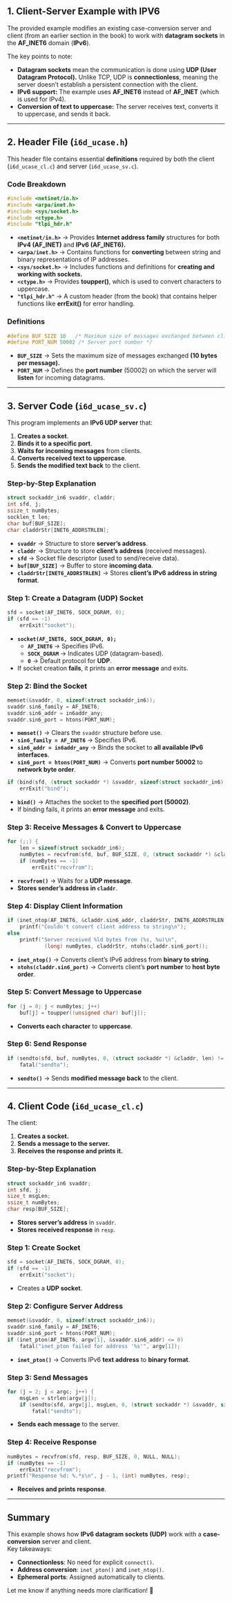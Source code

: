 ## **1. Client-Server Example with IPV6**
The provided example modifies an existing case-conversion server and client (from an earlier section in the book) to work with **datagram sockets** in the **AF_INET6** domain (**IPv6**).  

The key points to note:
- **Datagram sockets** mean the communication is done using **UDP (User Datagram Protocol).** Unlike TCP, UDP is **connectionless**, meaning the server doesn’t establish a persistent connection with the client.
- **IPv6 support:** The example uses **AF_INET6** instead of **AF_INET** (which is used for IPv4).
- **Conversion of text to uppercase:** The server receives text, converts it to uppercase, and sends it back.

---

## **2. Header File (`i6d_ucase.h`)**
This header file contains essential **definitions** required by both the client (`i6d_ucase_cl.c`) and server (`i6d_ucase_sv.c`).  

### **Code Breakdown**
```c
#include <netinet/in.h>
#include <arpa/inet.h>
#include <sys/socket.h>
#include <ctype.h>
#include "tlpi_hdr.h"
```
- **`<netinet/in.h>`** → Provides **Internet address family** structures for both **IPv4 (AF_INET)** and **IPv6 (AF_INET6).**
- **`<arpa/inet.h>`** → Contains functions for **converting** between string and binary representations of IP addresses.
- **`<sys/socket.h>`** → Includes functions and definitions for **creating and working with sockets.**
- **`<ctype.h>`** → Provides **toupper()**, which is used to convert characters to uppercase.
- **`"tlpi_hdr.h"`** → A custom header (from the book) that contains helper functions like **errExit()** for error handling.

### **Definitions**
```c
#define BUF_SIZE 10   /* Maximum size of messages exchanged between client and server */
#define PORT_NUM 50002 /* Server port number */
```
- **`BUF_SIZE`** → Sets the maximum size of messages exchanged **(10 bytes per message).**
- **`PORT_NUM`** → Defines the **port number** (50002) on which the server will **listen** for incoming datagrams.

---

## **3. Server Code (`i6d_ucase_sv.c`)**
This program implements an **IPv6 UDP server** that:
1. **Creates a socket**.
2. **Binds it to a specific port**.
3. **Waits for incoming messages** from clients.
4. **Converts received text to uppercase**.
5. **Sends the modified text back** to the client.

### **Step-by-Step Explanation**
```c
struct sockaddr_in6 svaddr, claddr;
int sfd, j;
ssize_t numBytes;
socklen_t len;
char buf[BUF_SIZE];
char claddrStr[INET6_ADDRSTRLEN];
```
- **`svaddr`** → Structure to store **server’s address**.
- **`claddr`** → Structure to store **client’s address** (received messages).
- **`sfd`** → Socket file descriptor (used to send/receive data).
- **`buf[BUF_SIZE]`** → Buffer to store **incoming data**.
- **`claddrStr[INET6_ADDRSTRLEN]`** → Stores **client’s IPv6 address in string format**.

### **Step 1: Create a Datagram (UDP) Socket**
```c
sfd = socket(AF_INET6, SOCK_DGRAM, 0);
if (sfd == -1)
    errExit("socket");
```
- **`socket(AF_INET6, SOCK_DGRAM, 0);`**  
  - **`AF_INET6`** → Specifies IPv6.
  - **`SOCK_DGRAM`** → Indicates UDP (datagram-based).
  - **`0`** → Default protocol for **UDP**.
- If socket creation **fails**, it prints an **error message** and exits.

### **Step 2: Bind the Socket**
```c
memset(&svaddr, 0, sizeof(struct sockaddr_in6));
svaddr.sin6_family = AF_INET6;
svaddr.sin6_addr = in6addr_any;
svaddr.sin6_port = htons(PORT_NUM);
```
- **`memset()`** → Clears the `svaddr` structure before use.
- **`sin6_family = AF_INET6`** → Specifies IPv6.
- **`sin6_addr = in6addr_any`** → Binds the socket to **all available IPv6 interfaces**.
- **`sin6_port = htons(PORT_NUM)`** → Converts **port number 50002** to **network byte order**.

```c
if (bind(sfd, (struct sockaddr *) &svaddr, sizeof(struct sockaddr_in6)) == -1)
    errExit("bind");
```
- **`bind()`** → Attaches the socket to the **specified port (50002)**.
- If binding fails, it prints an **error message** and exits.

### **Step 3: Receive Messages & Convert to Uppercase**
```c
for (;;) {
    len = sizeof(struct sockaddr_in6);
    numBytes = recvfrom(sfd, buf, BUF_SIZE, 0, (struct sockaddr *) &claddr, &len);
    if (numBytes == -1)
        errExit("recvfrom");
```
- **`recvfrom()`** → Waits for a **UDP message**.
- **Stores sender’s address in `claddr`**.

### **Step 4: Display Client Information**
```c
if (inet_ntop(AF_INET6, &claddr.sin6_addr, claddrStr, INET6_ADDRSTRLEN) == NULL)
    printf("Couldn't convert client address to string\n");
else
    printf("Server received %ld bytes from (%s, %u)\n",
            (long) numBytes, claddrStr, ntohs(claddr.sin6_port));
```
- **`inet_ntop()`** → Converts client’s IPv6 address from **binary to string**.
- **`ntohs(claddr.sin6_port)`** → Converts client’s **port number** to **host byte order**.

### **Step 5: Convert Message to Uppercase**
```c
for (j = 0; j < numBytes; j++)
    buf[j] = toupper((unsigned char) buf[j]);
```
- **Converts each character** to **uppercase**.

### **Step 6: Send Response**
```c
if (sendto(sfd, buf, numBytes, 0, (struct sockaddr *) &claddr, len) != numBytes)
    fatal("sendto");
```
- **`sendto()`** → Sends **modified message back** to the client.

---

## **4. Client Code (`i6d_ucase_cl.c`)**
The client:
1. **Creates a socket.**
2. **Sends a message to the server.**
3. **Receives the response and prints it.**

### **Step-by-Step Explanation**
```c
struct sockaddr_in6 svaddr;
int sfd, j;
size_t msgLen;
ssize_t numBytes;
char resp[BUF_SIZE];
```
- **Stores server’s address** in `svaddr`.
- **Stores received response** in `resp`.

### **Step 1: Create Socket**
```c
sfd = socket(AF_INET6, SOCK_DGRAM, 0);
if (sfd == -1)
    errExit("socket");
```
- Creates a **UDP socket**.

### **Step 2: Configure Server Address**
```c
memset(&svaddr, 0, sizeof(struct sockaddr_in6));
svaddr.sin6_family = AF_INET6;
svaddr.sin6_port = htons(PORT_NUM);
if (inet_pton(AF_INET6, argv[1], &svaddr.sin6_addr) <= 0)
    fatal("inet_pton failed for address '%s'", argv[1]);
```
- **`inet_pton()`** → Converts IPv6 **text address** to **binary format**.

### **Step 3: Send Messages**
```c
for (j = 2; j < argc; j++) {
    msgLen = strlen(argv[j]);
    if (sendto(sfd, argv[j], msgLen, 0, (struct sockaddr *) &svaddr, sizeof(struct sockaddr_in6)) != msgLen)
        fatal("sendto");
```
- **Sends each message** to the server.

### **Step 4: Receive Response**
```c
numBytes = recvfrom(sfd, resp, BUF_SIZE, 0, NULL, NULL);
if (numBytes == -1)
    errExit("recvfrom");
printf("Response %d: %.*s\n", j - 1, (int) numBytes, resp);
```
- **Receives and prints response**.

---

## **Summary**
This example shows how **IPv6 datagram sockets (UDP)** work with a **case-conversion** server and client.  
Key takeaways:
- **Connectionless**: No need for explicit `connect()`.
- **Address conversion**: `inet_pton()` and `inet_ntop()`.
- **Ephemeral ports**: Assigned automatically to clients.

Let me know if anything needs more clarification! 🚀